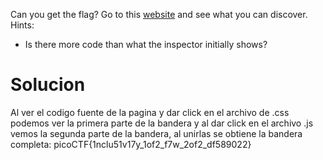 Can you get the flag? Go to this [website](http://saturn.picoctf.net:58053/) and see what you can discover.
Hints:
- Is there more code than what the inspector initially shows?
# Solucion
Al ver el codigo fuente de la pagina y dar click en el archivo de .css podemos ver la primera parte de la bandera y al dar click en el archivo .js vemos la segunda parte de la bandera, al unirlas se obtiene la bandera completa:
picoCTF{1nclu51v17y_1of2_f7w_2of2_df589022}